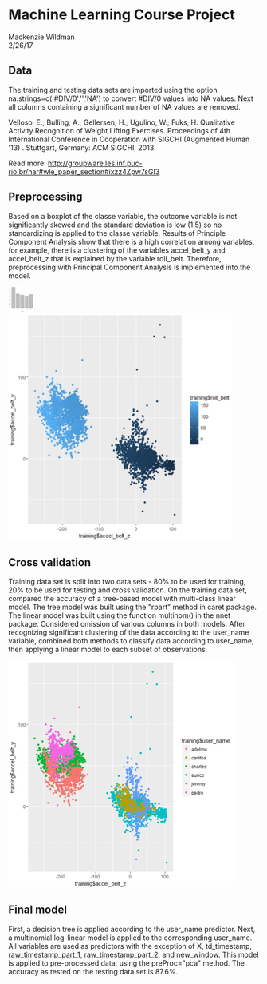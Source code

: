 <html>
<body>

<h1>Machine Learning Course Project</h1>

<p>Mackenzie Wildman<br>2/26/17</p>

<h2>Data</h2>
<p>The training and testing data sets are imported using the option na.strings=c('#DIV/0','','NA') to convert #DIV/0 values into NA values. Next all columns containing a significant number of NA values are removed.</p>
<p>Velloso, E.; Bulling, A.; Gellersen, H.; Ugulino, W.; Fuks, H. Qualitative Activity Recognition of Weight Lifting Exercises. Proceedings of 4th International Conference in Cooperation with SIGCHI (Augmented Human '13) . Stuttgart, Germany: ACM SIGCHI, 2013.

Read more: http://groupware.les.inf.puc-rio.br/har#wle_paper_section#ixzz4Zpw7sGI3</p>

<h2>Preprocessing</h2>

<p>
Based on a boxplot of the classe variable, the outcome variable is not significantly skewed and the standard deviation is low (1.5) so no standardizing is applied to the classe variable. Results of Principle Component Analysis show that there is a high correlation among variables, for example, there is a clustering of the variables accel_belt_y and accel_belt_z that is explained by the variable roll_belt. Therefore, preprocessing with Principal Component Analysis is implemented into the model. 
</p>

<img src="https://github.com/mackenziewildman/Fitness-Device-Project/blob/master/analysisCompiled_files/classe_barplot.jpg" alt="Figure" style="width:50px;height:50px;">
<br>
<img src="https://github.com/mackenziewildman/Fitness-Device-Project/blob/master/analysisCompiled_files/belt_accel_plot.jpg" alt="Figure" style="width:448px;height:454px;">

<h2>Cross validation</h2>
<p>
Training data set is split into two data sets - 80% to be used for training, 20% to be used for testing and cross validation. On the training data set, compared the accuracy of a tree-based model with multi-class linear model. The tree model was built using the "rpart" method in caret package. The linear model was built using the function multinom() in the nnet package. Considered omission of various columns in both models. After recognizing significant clustering of the data according to the user_name variable, combined both methods to classify data according to user_name, then applying a linear model to each subset of observations.
</p>

<img src="https://github.com/mackenziewildman/Fitness-Device-Project/blob/master/analysisCompiled_files/cluster_user_name.jpg" alt="Figure" style="width:451px;height:453.5px;">

<h2>Final model</h2>
<p>
First, a decision tree is applied according to the user_name predictor. Next, a multinomial log-linear model is applied to the corresponding user_name. All variables are used as predictors with the exception of X, td_timestamp, raw_timestamp_part_1, raw_timestamp_part_2, and new_window. This model is applied to pre-processed data, using the preProc="pca" method. The accuracy as tested on the testing data set is 87.6%.
</p>

</body>
</html>
